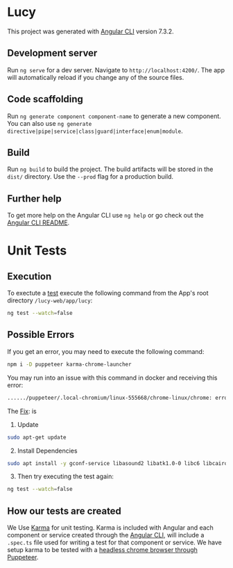 # Lucy

This project was generated with [Angular CLI](https://github.com/angular/angular-cli) version 7.3.2.

## Development server

Run `ng serve` for a dev server. Navigate to `http://localhost:4200/`. The app will automatically reload if you change any of the source files.

## Code scaffolding

Run `ng generate component component-name` to generate a new component. You can also use `ng generate directive|pipe|service|class|guard|interface|enum|module`.

## Build

Run `ng build` to build the project. The build artifacts will be stored in the `dist/` directory. Use the `--prod` flag for a production build.

## Further help

To get more help on the Angular CLI use `ng help` or go check out the [Angular CLI README](https://github.com/angular/angular-cli/blob/master/README.md).

# Unit Tests

## Execution

To exectute a [test](https://angular.io/cli/test) execute the following command from the App's root directory `/lucy-web/app/lucy`:
```bash
ng test --watch=false
```

## Possible Errors
If you get an error, you may need to execute the following command:
```bash
npm i -D puppeteer karma-chrome-launcher
```

You may run into an issue with this command in docker and receiving this error:
```bash
....../puppeteer/.local-chromium/linux-555668/chrome-linux/chrome: error while loading shared libraries: libX11-xcb.so.1: cannot open shared object file: No such file or directory
```

The [Fix](https://techoverflow.net/2018/06/05/how-to-fix-puppetteer-error-while-loading-shared-libraries-libx11-xcb-so-1-cannot-open-shared-object-file-no-such-file-or-directory/): is 
1) Update
```bash
sudo apt-get update
```
2) Install Dependencies
```bash
sudo apt install -y gconf-service libasound2 libatk1.0-0 libc6 libcairo2 libcups2 libdbus-1-3 libexpat1 libfontconfig1 libgcc1 libgconf-2-4 libgdk-pixbuf2.0-0 libglib2.0-0 libgtk-3-0 libnspr4 libpango-1.0-0 libpangocairo-1.0-0 libstdc++6 libx11-6 libx11-xcb1 libxcb1 libxcomposite1 libxcursor1 libxdamage1 libxext6 libxfixes3 libxi6 libxrandr2 libxrender1 libxss1 libxtst6 ca-certificates fonts-liberation libappindicator1 libnss3 lsb-release xdg-utils wget
```
3) Then try executing the test again:
```bash
ng test --watch=false
```

## How our tests are created

We Use [Karma](https://karma-runner.github.io/latest/index.html) for unit testing.
Karma is included with Angular and each component or service created through the [Angular CLI](https://angular.io/cli), will include a `.spec.ts` file used for writing a test for that component or service.
We have setup karma to be tested with a [headless chrome browser through Puppeteer](https://github.com/karma-runner/karma-chrome-launcher#headless-chrome-with-puppeteer). 

